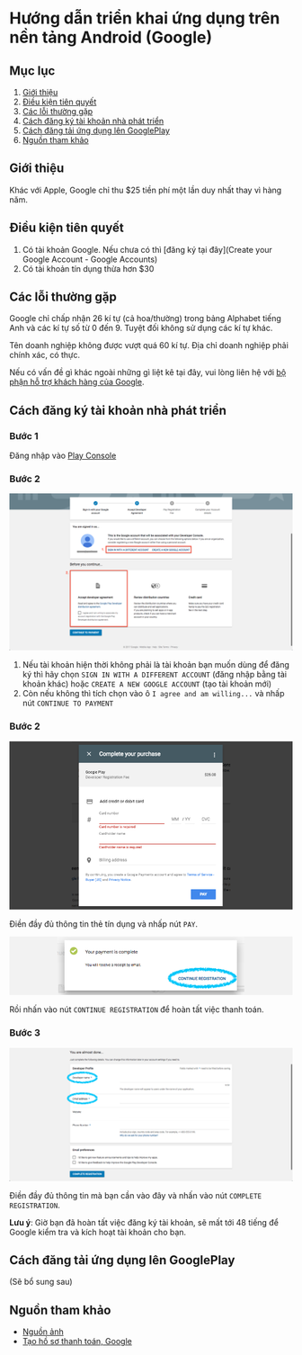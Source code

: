 # Hướng dẫn triển khai ứng dụng trên nền tảng Android (Google)

## Mục lục

1. [Giới thiệu](#Giới-thiệu)
2. [Điều kiện tiên quyết](#Điều-kiện-tiên-quyết)
3. [Các lỗi thường gặp](#Các-lỗi-thường-gặp)
4. [Cách đăng ký tài khoản nhà phát triển](#Cách-đăng-ký-tài-khoản-nhà-phát-triển)
5. [Cách đăng tải ứng dụng lên GooglePlay](#Cách-đăng-tải-ứng-dụng-lên-GooglePlay)
6. [Nguồn tham khảo](#Nguồn-tham-khảo)

## Giới thiệu

Khác với Apple, Google chỉ thu $25 tiền phí một lần duy nhất thay vì hàng năm.

## Điều kiện tiên quyết

1. Có tài khoản Google. Nếu chưa có thì [đăng ký tại đây](Create your Google Account - Google Accounts)
2. Có tài khoản tín dụng thừa hơn $30

## Các lỗi thường gặp

Google chỉ chấp nhận 26 kí tự (cả hoa/thường) trong bảng Alphabet tiếng Anh và các kí tự số từ 0 đến 9. Tuyệt đối không sử dụng các kí tự khác.

Tên doanh nghiệp không được vượt quá 60 kí tự. Địa chỉ doanh nghiệp phải chính xác, có thực.

Nếu có vấn đề gì khác ngoài những gì liệt kê tại đây, vui lòng liên hệ với [bộ phận hỗ trợ khách hàng của Google](https://support.google.com/paymentscenter/contact/default?source=play_dev).

## Cách đăng ký tài khoản nhà phát triển
### Bước 1

Đăng nhập vào [Play Console](https://play.google.com/apps/publish/signup/)

### Bước 2

![01](../images/images-android/01.png)

1. Nếu tài khoản hiện thời không phải là tài khoản bạn muốn dùng để đăng ký thì hãy chọn `SIGN IN WITH A DIFFERENT ACCOUNT` (đăng nhập bằng tài khoản khác) hoặc `CREATE A NEW GOOGLE ACCOUNT` (tạo tài khoản mới)
2. Còn nếu không thì tích chọn vào ô `I agree and am willing...` và nhấp nút `CONTINUE TO PAYMENT`

### Bước 2

![02a](../images/images-android/02a.png)

Điền đầy đủ thông tin thẻ tín dụng và nhấp nút `PAY`.

![02b](../images/images-android/02b.png)

Rồi nhấn vào nút `CONTINUE REGISTRATION` để hoàn tất việc thanh toán.

### Bước 3

![03](../images/images-android/03.png)

Điền đầy đủ thông tin mà bạn cần vào đây và nhấn vào nút `COMPLETE REGISTRATION`.

**Lưu ý**: Giờ bạn đã hoàn tất việc đăng ký tài khoản, sẽ mất tới 48 tiếng để Google kiểm tra và kích hoạt tài khoản cho bạn.

## Cách đăng tải ứng dụng lên GooglePlay

(Sẽ bổ sung sau)

## Nguồn tham khảo

* [Nguồn ảnh](http://learn.buildfire.com/publishing/google-specific-articles/how-to-create-a-google-play-developer-account)
* [Tạo hồ sơ thanh toán, Google](https://support.google.com/googleplay/android-developer/answer/7161426?hl=vi&ref_topic=7279290)
